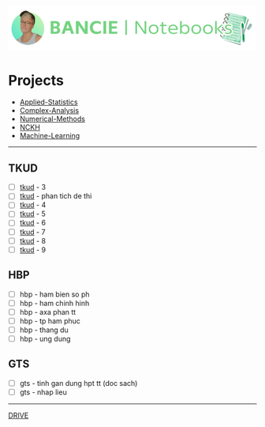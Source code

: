 <a href="https://web.facebook.com/ngchibangg?__cft__[0]=AZUZx_Pe8u4-tiSh77gJQ1HR1YJ7SNb7CqCvr0Hkf8oO69J2fwebFyWGl9r68Kg3WmgWsUa-RCwdT2HzRTdCC8WW45Gtx_wO4AjBJKgfcLuIG94XDOYjlqq7SbS4q4D-KTjM8_CR_GQ5ZkeG7cliEFmlX6VyeDFxH5Jo8ubWPIg60g&__tn__=-]C%2CP-R" target="_blank">
  <picture>
    <source media="(prefers-color-scheme: dark)" srcset="https://github.com/Bancie/notebook.maths/blob/900df04cbf2cc92e53be20c0243b25c1a3060722/Ba%CC%89n%20sao%20cu%CC%89a%20BANCIE.png" style="max-width: 100%; width: 400px; margin-bottom: 20px">
    <p align="center"> 
    <img alt="Bancie logo" src="https://github.com/Bancie/notebook.maths/blob/900df04cbf2cc92e53be20c0243b25c1a3060722/Ba%CC%89n%20sao%20cu%CC%89a%20BANCIE.png" width="600px">
    </p>
  </picture>
</a>
<h3></h3>

# Projects
- [Applied-Statistics](https://github.com/Bancie/notebook.maths/blob/2e8641a0cf14ba54ee82dbcac809bdd23cace4b3/Applied-Statistics/as.ipynb)
- [Complex-Analysis](https://github.com/Bancie/notebook.maths/blob/ff6cb369abe97f88106a6275f431adcb8ce97ff0/Complex-Analysis/ca.ipynb)
- [Numerical-Methods](https://github.com/Bancie/notebook.maths/blob/521457de064188aef4d590b2244e49f97d4017d2/Numerical-Methods/nm.ipynb)
- [NCKH](https://github.com/Bancie/notebook.maths/blob/cd8085804ea51d65b8adda5e6a5a70d3fe93ec58/NCKH/nckh.ipynb)
- [Machine-Learning](https://github.com/Bancie/notebook.maths/blob/1923473faf4a4ffa321eb46f10c88cf6969eb5c9/Machine-Learning/ml.ipynb)
---
## TKUD
- [ ] [tkud](https://github.com/Bancie/notebook.maths/blob/2eddeb71c5562585a52fdeef1ff7b71df4163ebd/Applied-Statistics/as.ipynb) - 3
- [ ] [tkud](https://github.com/Bancie/notebook.maths/blob/2eddeb71c5562585a52fdeef1ff7b71df4163ebd/Applied-Statistics/as.ipynb) - phan tich de thi
- [ ] [tkud](https://github.com/Bancie/notebook.maths/blob/2eddeb71c5562585a52fdeef1ff7b71df4163ebd/Applied-Statistics/as.ipynb) - 4
- [ ] [tkud](https://github.com/Bancie/notebook.maths/blob/2eddeb71c5562585a52fdeef1ff7b71df4163ebd/Applied-Statistics/as.ipynb) - 5
- [ ] [tkud](https://github.com/Bancie/notebook.maths/blob/2eddeb71c5562585a52fdeef1ff7b71df4163ebd/Applied-Statistics/as.ipynb) - 6
- [ ] [tkud](https://github.com/Bancie/notebook.maths/blob/2eddeb71c5562585a52fdeef1ff7b71df4163ebd/Applied-Statistics/as.ipynb) - 7
- [ ] [tkud](https://github.com/Bancie/notebook.maths/blob/2eddeb71c5562585a52fdeef1ff7b71df4163ebd/Applied-Statistics/as.ipynb) - 8
- [ ] [tkud](https://github.com/Bancie/notebook.maths/blob/2eddeb71c5562585a52fdeef1ff7b71df4163ebd/Applied-Statistics/as.ipynb) - 9

## HBP
- [ ] hbp - ham bien so ph
- [ ] hbp - ham chinh hinh
- [ ] hbp - axa phan tt
- [ ] hbp - tp ham phuc
- [ ] hbp - thang du
- [ ] hbp - ung dung

## GTS
- [ ] gts - tinh gan dung hpt tt (doc sach)
- [ ] gts - nhap lieu
---
[DRIVE](https://drive.google.com/drive/u/1/folders/1HARdf9ZS6k-OPniwOIoeQKNms1sTe28c)
